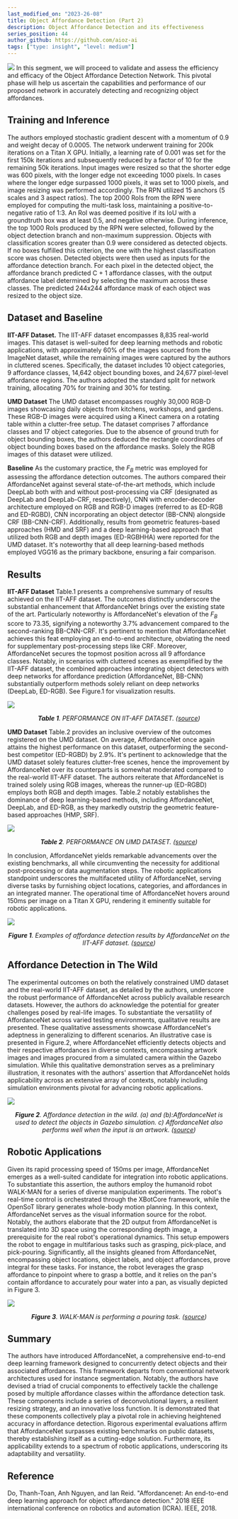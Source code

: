 ```yaml
---
last_modified_on: "2023-26-08"
title: Object Affordance Detection (Part 2)
description: Object Affordance Detection and its effectiveness
series_position: 44
author_github: https://github.com/aioz-ai
tags: ["type: insight", "level: medium"]
---
```

![](https://vision.aioz.io/f/1e87d34d0d5e49e19004/?dl=1)
In this segment, we will proceed to validate and assess the efficiency and efficacy of the Object Affordance Detection Network. This pivotal phase will help us ascertain the capabilities and performance of our proposed network in accurately detecting and recognizing object affordances.

## Training and Inference
The authors employed stochastic gradient descent with a momentum of 0.9 and weight decay of 0.0005. The network underwent training for 200k iterations on a Titan X GPU. Initially, a learning rate of 0.001 was set for the first 150k iterations and subsequently reduced by a factor of 10 for the remaining 50k iterations. Input images were resized so that the shorter edge was 600 pixels, with the longer edge not exceeding 1000 pixels. In cases where the longer edge surpassed 1000 pixels, it was set to 1000 pixels, and image resizing was performed accordingly. The RPN utilized 15 anchors (5 scales and 3 aspect ratios). The top 2000 RoIs from the RPN were employed for computing the multi-task loss, maintaining a positive-to-negative ratio of 1:3. An RoI was deemed positive if its IoU with a groundtruth box was at least 0.5, and negative otherwise. During inference, the top 1000 RoIs produced by the RPN were selected, followed by the object detection branch and non-maximum suppression. Objects with classification scores greater than 0.9 were considered as detected objects. If no boxes fulfilled this criterion, the one with the highest classification score was chosen. Detected objects were then used as inputs for the affordance detection branch. For each pixel in the detected object, the affordance branch predicted C + 1 affordance classes, with the output affordance label determined by selecting the maximum across these classes. The predicted 244x244 affordance mask of each object was resized to the object size.

## Dataset and Baseline

**IIT-AFF Dataset.**
The IIT-AFF dataset encompasses 8,835 real-world images. This dataset is well-suited for deep learning methods and robotic applications, with approximately 60% of the images sourced from the ImageNet dataset, while the remaining images were captured by the authors in cluttered scenes. Specifically, the dataset includes 10 object categories, 9 affordance classes, 14,642 object bounding boxes, and 24,677 pixel-level affordance regions. The authors adopted the standard split for network training, allocating 70% for training and 30% for testing.

**UMD Dataset**
The UMD dataset encompasses roughly 30,000 RGB-D images showcasing daily objects from kitchens, workshops, and gardens. These RGB-D images were acquired using a Kinect camera on a rotating table within a clutter-free setup. The dataset comprises 7 affordance classes and 17 object categories. Due to the absence of ground truth for object bounding boxes, the authors deduced the rectangle coordinates of object bounding boxes based on the affordance masks. Solely the RGB images of this dataset were utilized.

**Baseline**
As the customary practice, the $F_B$ metric was employed for assessing the affordance detection outcomes. The authors compared their AffordanceNet against several state-of-the-art methods, which include DeepLab both with and without post-processing via CRF (designated as DeepLab and DeepLab-CRF, respectively), CNN with encoder-decoder architecture employed on RGB and RGB-D images (referred to as ED-RGB and ED-RGBD), CNN incorporating an object detector (BB-CNN) alongside CRF (BB-CNN-CRF). Additionally, results from geometric features-based approaches (HMD and SRF) and a deep learning-based approach that utilized both RGB and depth images (ED-RGBHHA) were reported for the UMD dataset. It's noteworthy that all deep learning-based methods employed VGG16 as the primary backbone, ensuring a fair comparison.

## Results
**IIT-AFF Dataset**
Table.1 presents a comprehensive summary of results achieved on the IIT-AFF dataset. The outcomes distinctly underscore the substantial enhancement that AffordanceNet brings over the existing state of the art. Particularly noteworthy is AffordanceNet's elevation of the $F_B$ score to 73.35, signifying a noteworthy 3.7% advancement compared to the second-ranking BB-CNN-CRF. It's pertinent to mention that AffordanceNet achieves this feat employing an end-to-end architecture, obviating the need for supplementary post-processing steps like CRF. Moreover, AffordanceNet secures the topmost position across all 9 affordance classes. Notably, in scenarios with cluttered scenes as exemplified by the IIT-AFF dataset, the combined approaches integrating object detectors with deep networks for affordance prediction (AffordanceNet, BB-CNN) substantially outperform methods solely reliant on deep networks (DeepLab, ED-RGB). See Figure.1 for visualization results.

![](https://vision.aioz.io/f/070616db3e9e40f0aec7/?dl=1)*<center>**Table 1**. PERFORMANCE ON IIT-AFF DATASET. ([source](https://arxiv.org/pdf/1709.07326.pdf))</center>* 

**UMD Dataset**
Table.2 provides an inclusive overview of the outcomes registered on the UMD dataset. On average, AffordanceNet once again attains the highest performance on this dataset, outperforming the second-best competitor (ED-RGBD) by 2.9%. It's pertinent to acknowledge that the UMD dataset solely features clutter-free scenes, hence the improvement by AffordanceNet over its counterparts is somewhat moderated compared to the real-world IIT-AFF dataset. The authors reiterate that AffordanceNet is trained solely using RGB images, whereas the runner-up (ED-RGBD) employs both RGB and depth images. Table.2 notably establishes the dominance of deep learning-based methods, including AffordanceNet, DeepLab, and ED-RGB, as they markedly outstrip the geometric feature-based approaches (HMP, SRF).

![](https://vision.aioz.io/f/71685f1e980d4a04b824/?dl=1)*<center>**Table 2**. PERFORMANCE ON UMD DATASET. ([source](https://arxiv.org/pdf/1709.07326.pdf))</center>* 

In conclusion, AffordanceNet yields remarkable advancements over the existing benchmarks, all while circumventing the necessity for additional post-processing or data augmentation steps. The robotic applications standpoint underscores the multifaceted utility of AffordanceNet, serving diverse tasks by furnishing object locations, categories, and affordances in an integrated manner. The operational time of AffordanceNet hovers around 150ms per image on a Titan X GPU, rendering it eminently suitable for robotic applications. 

![](https://vision.aioz.io/f/dc5496e01596461c902b/?dl=1)*<center>**Figure 1**.  Examples of affordance detection results by AffordanceNet on the IIT-AFF dataset. ([source](https://arxiv.org/pdf/1709.07326.pdf))</center>* 

## Affordance Detection in The Wild
The experimental outcomes on both the relatively constrained UMD dataset and the real-world IIT-AFF dataset, as detailed by the authors, underscore the robust performance of AffordanceNet across publicly available research datasets. However, the authors do acknowledge the potential for greater challenges posed by real-life images. To substantiate the versatility of AffordanceNet across varied testing environments, qualitative results are presented. These qualitative assessments showcase AffordanceNet's adeptness in generalizing to different scenarios. An illustrative case is presented in Figure.2, where AffordanceNet efficiently detects objects and their respective affordances in diverse contexts, encompassing artwork images and images procured from a simulated camera within the Gazebo simulation. While this qualitative demonstration serves as a preliminary illustration, it resonates with the authors' assertion that AffordanceNet holds applicability across an extensive array of contexts, notably including simulation environments pivotal for advancing robotic applications.

![](https://vision.aioz.io/f/a14bfd6aba164af18d9e/?dl=1)*<center>**Figure 2**.   Affordance detection in the wild. (a) and (b):AffordanceNet is used to detect the objects in Gazebo simulation. c) AffordanceNet also performs well when the input is an artwork. ([source](https://arxiv.org/pdf/1709.07326.pdf))</center>* 


## Robotic Applications
Given its rapid processing speed of 150ms per image, AffordanceNet emerges as a well-suited candidate for integration into robotic applications. To substantiate this assertion, the authors employ the humanoid robot WALK-MAN for a series of diverse manipulation experiments. The robot's real-time control is orchestrated through the XBotCore framework, while the OpenSoT library generates whole-body motion planning. In this context, AffordanceNet serves as the visual information source for the robot. Notably, the authors elaborate that the 2D output from AffordanceNet is translated into 3D space using the corresponding depth image, a prerequisite for the real robot's operational dynamics. This setup empowers the robot to engage in multifarious tasks such as grasping, pick-place, and pick-pouring. Significantly, all the insights gleaned from AffordanceNet, encompassing object locations, object labels, and object affordances, prove integral for these tasks. For instance, the robot leverages the grasp affordance to pinpoint where to grasp a bottle, and it relies on the pan's contain affordance to accurately pour water into a pan, as visually depicted in Figure 3.

![](https://vision.aioz.io/f/cbe8b90f94f14d748d1f/?dl=1)*<center>**Figure 3**.   WALK-MAN is performing a pouring task. ([source](https://arxiv.org/pdf/1709.07326.pdf))</center>* 

## Summary
The authors have introduced AffordanceNet, a comprehensive end-to-end deep learning framework designed to concurrently detect objects and their associated affordances. This framework departs from conventional network architectures used for instance segmentation. Notably, the authors have devised a triad of crucial components to effectively tackle the challenge posed by multiple affordance classes within the affordance detection task. These components include a series of deconvolutional layers, a resilient resizing strategy, and an innovative loss function. It is demonstrated that these components collectively play a pivotal role in achieving heightened accuracy in affordance detection. Rigorous experimental evaluations affirm that AffordanceNet surpasses existing benchmarks on public datasets, thereby establishing itself as a cutting-edge solution. Furthermore, its applicability extends to a spectrum of robotic applications, underscoring its adaptability and versatility.

##  Reference
Do, Thanh-Toan, Anh Nguyen, and Ian Reid. "Affordancenet: An end-to-end deep learning approach for object affordance detection." 2018 IEEE international conference on robotics and automation (ICRA). IEEE, 2018.
















